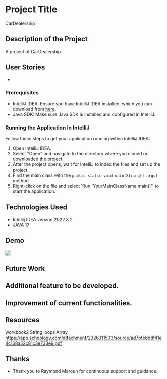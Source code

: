 # Project Title

CarDealership

## Description of the Project

A project of CarDealership 




## User Stories

-
### Prerequisites

- IntelliJ IDEA: Ensure you have IntelliJ IDEA installed, which you can download from [here](https://www.jetbrains.com/idea/download/).
- Java SDK: Make sure Java SDK is installed and configured in IntelliJ.

### Running the Application in IntelliJ

Follow these steps to get your application running within IntelliJ IDEA:

1. Open IntelliJ IDEA.
2. Select "Open" and navigate to the directory where you cloned or downloaded the project.
3. After the project opens, wait for IntelliJ to index the files and set up the project.
4. Find the main class with the `public static void main(String[] args)` method.
5. Right-click on the file and select 'Run 'YourMainClassName.main()'' to start the application.

## Technologies Used

- Intellij IDEA version 2022.3.2
- JAVA 17

## Demo

<img src="OnlineStore.gif ">


## Future Work

Additional feature to be developed.
-
Improvement of current functionalities.
-

## Resources

workbook2 String loops Array https://app.schoology.com/attachment/2926311503/source/ad7bfe6ddf41e4c168a52c81c3e733e9.pdf


## Thanks



- Thank you to Raymond Maroun for continuous support and guidance.

